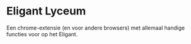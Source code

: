 # Eligant Lyceum
 Een chrome-extensie (en voor andere browsers) met allemaal handige functies voor op het Eligant.
